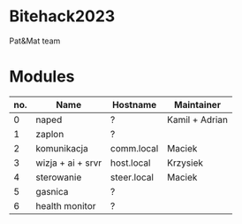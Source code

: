 # Bitehack2023
Pat&amp;Mat team

# Modules
| no. | Name | Hostname | Maintainer |
| --- | --- | --- | --- |
| 0 | naped | ? | Kamil + Adrian |
| 1 | zaplon | ? |  |
| 2 | komunikacja | comm.local | Maciek |
| 3 | wizja + ai + srvr | host.local | Krzysiek |
| 4 | sterowanie | steer.local | Maciek |
| 5 | gasnica | ? |  |
| 6 | health monitor | ? |  |

